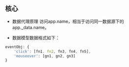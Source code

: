 ## 核心
- 数据代理原理
访问app.name，相当于访问同一数据源下的app._data.name。

- 数据模型数据格式如下：
```js
eventObj: {
    'click': [fn1. fn2, fn3, fn4, fn5],
    'mouseover': [gn1, gn2, gn3]
}
 ```